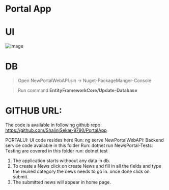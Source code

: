 # Portal App

# UI
![image](https://github.com/user-attachments/assets/9db3e235-30cc-48e9-bf10-5ae50d2e7439)

# DB
> Open NewPortalWebAPI.sln -> Nuget-PackageManger-Console

> Run command **EntityFrameworkCore/Update-Database**

# GITHUB URL: 
The code is available in following github repo
https://github.com/ShaliniSekar-9790/PortalApp

PORTALUI: UI code resides here
Run: ng serve
NewPortalWebAPI: Backend service code available in this folder
Run: dotnet run
NewsPortal-Tests: Testing are covered in this folder
run: dotnet test

1. The application starts withoout any data in db.
2. To create a News click on create News and fill in all the fields and type the reuired category the news needs to go in. once done click on submit.
3. The submitted news will appear in home page.


